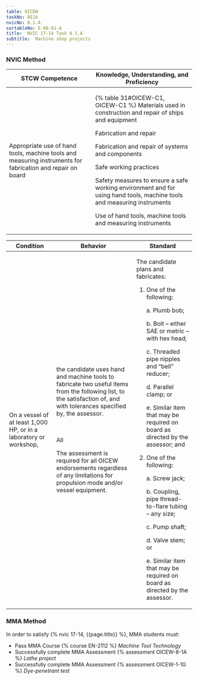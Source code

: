 ```yaml
---
table: OICEW
taskNo: 8E1A
nvicNo: 8.1.A 
sortableNo: E-08-01-A
title:  NVIC 17-14 Task 8.1.A
subtitle:  Machine shop projects
---
```






### NVIC Method

<a style="display:none;" onclick="togglevisibility('nvic_methods')" >Show NVIC method.</a>

<div id='nvic_methods' class='show'>

<table>
<thead>
<tr>
<th class='forty'> STCW Competence </th>
<th class='sixty'> Knowledge, Understanding, and Proficiency </th>
</tr>
</thead>

<tbody>
<tr><td markdown='1'>

Appropriate use of hand tools, machine tools and measuring instruments for fabrication and repair on board

</td><td markdown='1'>

{% table 31#OICEW-C1, OICEW-C1 %} Materials used in construction and repair of ships and equipment 

Fabrication and repair 

Fabrication and repair of systems and components 

Safe working practices 

Safety measures to ensure a safe working environment and for using hand tools, machine tools and measuring instruments 

Use of hand tools, machine tools and measuring instruments

</td></tr>


</tbody>
</table>


<table>
<thead>
<tr><th class='twenty'>  Condition </th><th class='twenty'> Behavior </th><th  class='sixty'>Standard </th></tr>
</thead>
<tbody >



<tr><td markdown='1'>

On a vessel of at least 1,000 HP, or in a laboratory or workshop,

</td><td markdown='1'>

the candidate uses hand and machine tools to fabricate two useful items from the following list, to the satisfaction of, and with tolerances specified by, the assessor.

<br>

<div class="tooltip" markdown='1'>

All

The assessment is required for all OICEW endorsements regardless of any limitations for propulsion mode and/or vessel equipment.

</div>


</td><td markdown='1'>

The candidate plans and fabricates:

1. One of the following:

     a. Plumb bob;

     b. Bolt – either SAE or metric – with hex head;

     c. Threaded pipe nipples and “bell” reducer;

     d. Parallel clamp; or

     e. Similar item that may be required on board as directed by the assessor; and

2. One of the following:

     a. Screw jack;

     b. Coupling, pipe thread-to-flare tubing – any size;

     c. Pump shaft;

     d. Valve stem; or

     e. Similar item that may be required on board as directed by the assessor.

</td></tr>
</tbody>
</table>
</div>


### MMA Method

In order to satisfy  {% nvic 17-14, {{page.title}}  %}, MMA students must:

* Pass MMA Course {% course EN-2112 %}  *Machine Tool Technology*
* Successfully complete MMA Assessment {% assessment OICEW-8-1A %} *Lathe project*
* Successfully complete MMA Assessment {% assessment OICEW-1-1G %} *Dye-penetrant test*